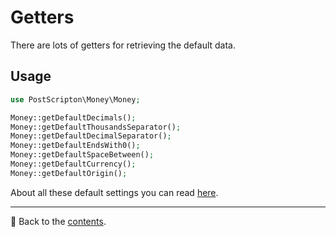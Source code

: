 # Getters
There are lots of getters for retrieving the default data.

## Usage

```php
use PostScripton\Money\Money;

Money::getDefaultDecimals();
Money::getDefaultThousandsSeparator();
Money::getDefaultDecimalSeparator();
Money::getDefaultEndsWith0();
Money::getDefaultSpaceBetween();
Money::getDefaultCurrency();
Money::getDefaultOrigin();
```

About all these default settings you can read [here](/docs/02_settings/base.md).

---

📌 Back to the [contents](/README.md#table-of-contents).
